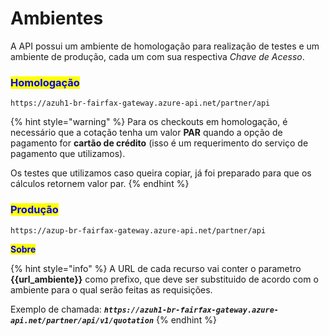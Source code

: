 # Ambientes

A API possui um ambiente de homologação para realização de testes e um ambiente de produção, cada um com sua respectiva _Chave de Acesso_.

### <mark style="color:blue;">Homologação</mark>

```url
https://azuh1-br-fairfax-gateway.azure-api.net/partner/api
```

{% hint style="warning" %}
Para os checkouts em homologação, é necessário que a cotação tenha um valor **PAR** quando a opção de pagamento for **cartão de crédito** (isso é um requerimento do serviço de pagamento que utilizamos).

Os testes que utilizamos caso queira copiar, já foi preparado para que os cálculos retornem valor par.
{% endhint %}

### <mark style="color:blue;">Produção</mark> <a href="#producao" id="producao"></a>

```url
https://azup-br-fairfax-gateway.azure-api.net/partner/api
```

<mark style="color:blue;">**Sobre**</mark>

{% hint style="info" %}
A URL de cada recurso vai conter o parametro **\{{url\_ambiente\}}** como prefixo, que deve ser substituido de acordo com o ambiente para o qual serão feitas as requisições.

Exemplo de chamada: _**`https://azuh1-br-fairfax-gateway.azure-api.net/partner/api/v1/quotation`**_
{% endhint %}
